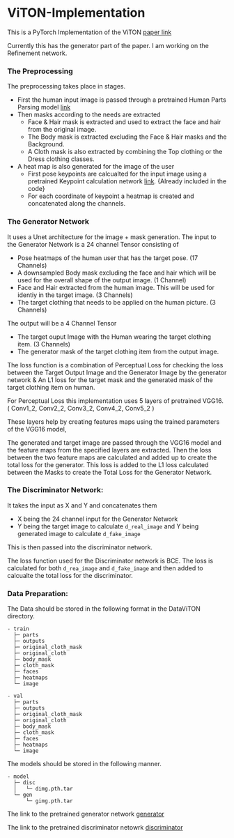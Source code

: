 # ViTON-Implementation

This is a PyTorch Implementation of the ViTON [paper link](https://arxiv.org/pdf/1711.08447.pdf)

Currently this has the generator part of the paper. I am working on the Refinement network.

### The Preprocessing
The preprocessing takes place in stages. 
- First the human input image is passed through a pretrained Human Parts Parsing model [link](https://github.com/GoGoDuck912/Self-Correction-Human-Parsing)
- Then masks according to the needs are extracted
  - Face & Hair mask is extracted and used to extract the face and hair from the original image.
  - The Body mask is extracted excluding the Face & Hair masks and the Background.
  - A Cloth mask is also extracted by combining the Top clothing or the Dress clothing classes.
- A heat map is also generated for the image of the user
  - First pose keypoints are calcualted for the input image using a pretrained Keypoint calculation network [link](https://pytorch.org/vision/main/models/generated/torchvision.models.detection.keypointrcnn_resnet50_fpn.html). {Already included in the code}
  - For each coordinate of keypoint a heatmap is created and concatenated along the channels.

### The Generator Network 

It uses a Unet architecture for the image + mask generation.
The input to the Generator Network is a 24 channel Tensor consisting of 
- Pose heatmaps of the human user that has the target pose. (17 Channels)
- A downsampled Body mask excluding the face and hair which will be used for the overall shape of the output image. (1 Channel) 
- Face and Hair extracted from the human image. This will be used for identiy in the target image. (3 Channels) 
- The target clothing that needs to be applied on the human picture. (3 Channels)

The output will be a 4 Channel Tensor
- The target ouput Image with the Human wearing the target clothing item. (3 Channels)
- The generator mask of the target clothing item from the output image.

The loss function is a combination of Perceptual Loss for checking the loss between the Target Output Image and the Generator Image by the generator network & An L1 loss for the target mask and the generated mask of the target clothing item on human.

For Perceptual Loss this implementation uses 5 layers of pretrained VGG16. 
( Conv1_2, Conv2_2, Conv3_2, Conv4_2, Conv5_2 )

These layers help by creating features maps using the trained parameters of the VGG16 model,

The generated and target image are passed through the VGG16 model and the feature maps from the specified layers are extracted. Then the loss between the two feature maps are calculated and added up to create the total loss for the generator.
This loss is added to the L1 loss calculated between the Masks to create the Total Loss for the Generator Network.

### The Discriminator Network:

It takes the input as X and Y and concatenates them
- X being the 24 channel input for the Generator Network
- Y being the target image to calculate `d_real_image` and Y being generated image to calculate `d_fake_image`

This is then passed into the discriminator network.

The loss function used for the Discriminator network is BCE. The loss is calculated for both `d_rea_image` and `d_fake_image` and then added to calcualte the total loss for the discriminator.

### Data Preparation:

The Data should be stored in the following format in the DataViTON directory.
```
- train
  ├─ parts
  ├─ outputs
  ├─ original_cloth_mask
  ├─ original_cloth
  ├─ body_mask
  ├─ cloth_mask
  ├─ faces
  ├─ heatmaps
  └─ image
 ```
  
```
- val
  ├─ parts
  ├─ outputs
  ├─ original_cloth_mask
  ├─ original_cloth
  ├─ body_mask
  ├─ cloth_mask
  ├─ faces
  ├─ heatmaps
  └─ image
  ```
 
The models should be stored in the following manner.
```
- model
  ├─ disc
  │   └─ dimg.pth.tar
  └─ gen
      └─ gimg.pth.tar
```

The link to the pretrained generator network [generator](https://drive.google.com/file/d/16UVHNGDgiurtHEexp68wCb_dB5N9BFcU/view?usp=sharing)

The link to the pretrained discriminator netowrk [discriminator](https://drive.google.com/file/d/167dBKAbzeVJ5rM1ABOzJy1tHhIHcJ6oB/view?usp=sharing)
